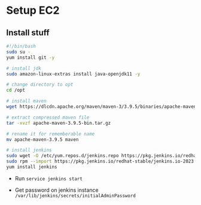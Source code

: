 # Setup EC2

## Install stuff

```bash
#!/bin/bash
sudo su -
yum install git -y

# install jdk
sudo amazon-linux-extras install java-openjdk11 -y

# change directory to opt
cd /opt

# install maven
wget https://dlcdn.apache.org/maven/maven-3/3.9.5/binaries/apache-maven-3.9.5-bin.tar.gz

# extract compressed maven file
tar -xvzf apache-maven-3.9.5-bin.tar.gz

# rename it for rememberable name
mv apache-maven-3.9.5 maven

# install jenkins
sudo wget -O /etc/yum.repos.d/jenkins.repo https://pkg.jenkins.io/redhat-stable/jenkins.repo
sudo rpm --import https://pkg.jenkins.io/redhat-stable/jenkins.io-2023.key
yum install jenkins
```

- Run `service jenkins start`

- Get password on jenkins instance `/var/lib/jenkins/secrets/initialAdminPassword`
